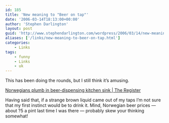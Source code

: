 ```yaml
---
id: 185
title: 'New meaning to "Beer on tap"'
date: '2006-03-14T18:13:00+00:00'
author: 'Stephen Darlington'
layout: post
guid: 'http://www.stephendarlington.com/wordpress/2006/03/14/new-meaning-to-beer-on-tap/'
aliases: ['/links/new-meaning-to-beer-on-tap.html']
categories:
    - Links
tags:
    - funny
    - Links
    - uk
---
```


This has been doing the rounds, but I still think it’s amusing.

[Norwegians plumb in beer-dispensing kitchen sink | The Register](http://www.theregister.co.uk/2006/03/14/beer-on-tap/)

Having said that, if a strange brown liquid came out of my taps I’m not sure that my first instinct would be to drink it. Mind, Norwegian beer prices — about ?5 a pint last time I was there — probably skew your thinking somewhat!
